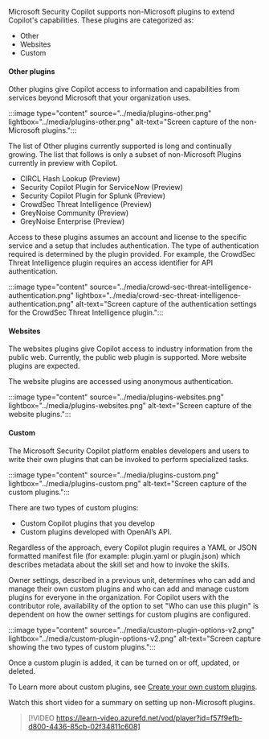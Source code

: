 Microsoft Security Copilot supports non-Microsoft plugins to extend Copilot's capabilities. These plugins are categorized as:

- Other
- Websites
- Custom

#### Other plugins

Other plugins give Copilot access to information and capabilities from services beyond Microsoft that your organization uses.

:::image type="content" source="../media/plugins-other.png" lightbox="../media/plugins-other.png" alt-text="Screen capture of the non-Microsoft plugins.":::

The list of Other plugins currently supported is long and continually growing. The list that follows is only a subset of non-Microsoft Plugins currently in preview with Copilot.

- CIRCL Hash Lookup (Preview)
- Security Copilot Plugin for ServiceNow (Preview)
- Security Copilot Plugin for Splunk (Preview)
- CrowdSec Threat Intelligence (Preview)
- GreyNoise Community (Preview)
- GreyNoise Enterprise (Preview)

Access to these plugins assumes an account and license to the specific service and a setup that includes authentication. The type of authentication required is determined by the plugin provided. For example, the CrowdSec Threat Intelligence plugin requires an access identifier for API authentication.

:::image type="content" source="../media/crowd-sec-threat-intelligence-authentication.png" lightbox="../media/crowd-sec-threat-intelligence-authentication.png" alt-text="Screen capture of the authentication settings for the CrowdSec Threat Intelligence plugin.":::

#### Websites

The websites plugins give Copilot access to industry information from the public web. Currently, the public web plugin is supported. More website plugins are expected.

The website plugins are accessed using anonymous authentication.

:::image type="content" source="../media/plugins-websites.png" lightbox="../media/plugins-websites.png" alt-text="Screen capture of the website plugins.":::

#### Custom

The Microsoft Security Copilot platform enables developers and users to write their own plugins that can be invoked to perform specialized tasks.

:::image type="content" source="../media/plugins-custom.png" lightbox="../media/plugins-custom.png" alt-text="Screen capture of the custom plugins.":::

There are two types of custom plugins:

- Custom Copilot plugins that you develop
- Custom plugins developed with OpenAI’s API.

Regardless of the approach, every Copilot plugin requires a YAML or JSON formatted manifest file (for example: plugin.yaml or plugin.json) which describes metadata about the skill set and how to invoke the skills.

Owner settings, described in a previous unit, determines who can add and manage their own custom plugins and who can add and manage custom plugins for everyone in the organization. For Copilot users with the contributor role, availability of the option to set "Who can use this plugin" is dependent on how the owner settings for custom plugins are configured.

:::image type="content" source="../media/custom-plugin-options-v2.png" lightbox="../media/custom-plugin-options-v2.png" alt-text="Screen capture showing the two types of custom plugins.":::

Once a custom plugin is added, it can be turned on or off, updated, or deleted.

To Learn more about custom plugins, see [Create your own custom plugins](/copilot/security/custom-plugins).

Watch this short video for a summary on setting up non-Microsoft plugins.

> [!VIDEO https://learn-video.azurefd.net/vod/player?id=f57f9efb-d800-4436-85cb-02f34811c608]